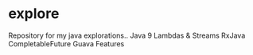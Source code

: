 # explore
Repository for my java explorations..
Java 9
Lambdas & Streams
RxJava
CompletableFuture
Guava Features
